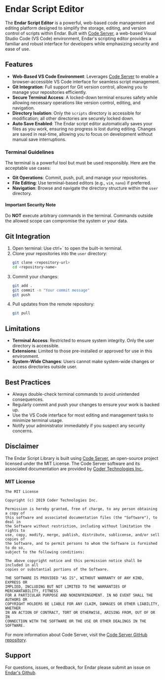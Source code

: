 # Endar Script Editor

The **Endar Script Editor** is a powerful, web-based code management and editing platform designed to simplify the storage, editing, and version control of scripts within Endar. Built with [Code Server](https://github.com/coder/code-server), a web-based Visual Studio Code (VS Code) environment, Endar's scripting editor provides a familiar and robust interface for developers while emphasizing security and ease of use.

## Features

- **Web-Based VS Code Environment**: Leverages [Code Server](https://github.com/coder/code-server) to enable a browser-accessible VS Code interface for seamless script management.
- **Git Integration**: Full support for Git version control, allowing you to manage your repositories efficiently.
- **Secure Terminal Access**: A locked-down terminal ensures safety while allowing necessary operations like version control, editing, and navigation.
- **Directory Isolation**: Only the `scripts` directory is accessible for modification; all other directories are securely locked down.
- **Auto Save Enabled**: The Endar script editor automatically saves your files as you work, ensuring no progress is lost during editing. Changes are saved in real-time, allowing you to focus on development without manual save interruptions.

### Terminal Guidelines

The terminal is a powerful tool but must be used responsibly. Here are the acceptable use cases:
- **Git Operations**: Commit, push, pull, and manage your repositories.
- **File Editing**: Use terminal-based editors (e.g., `vim`, `nano`) if preferred.
- **Navigation**: Browse and navigate the directory structure within the `user` directory.

#### **Important Security Note**
Do **NOT** execute arbitrary commands in the terminal. Commands outside the allowed scope can compromise the system or your data.

## Git Integration

1. Open terminal:
   Use ctrl+` to open the built-in terminal.
2. Clone your repositories into the `user` directory:
   ```bash
   git clone <repository-url>
   cd <repository-name>
   ```
3. Commit your changes:
   ```bash
   git add .
   git commit -m "Your commit message"
   git push
   ```
4. Pull updates from the remote repository:
   ```bash
   git pull
   ```

## Limitations
- **Terminal Access**: Restricted to ensure system integrity. Only the user directory is accessible.
- **Extensions**: Limited to those pre-installed or approved for use in this environment.
- **System-Wide Changes**: Users cannot make system-wide changes or access directories outside user.

## Best Practices
- Always double-check terminal commands to avoid unintended consequences.
- Regularly commit and push your changes to ensure your work is backed up.
- Use the VS Code interface for most editing and management tasks to minimize terminal usage.
- Notify your administrator immediately if you suspect any security concerns.

## Disclaimer
The Endar Script Library is built using [Code Server](https://github.com/coder/code-server), an open-source project licensed under the MIT License. The Code Server software and its associated documentation are provided by [Coder Technologies Inc.](https://github.com/coder).

### MIT License
```
The MIT License

Copyright (c) 2019 Coder Technologies Inc.

Permission is hereby granted, free of charge, to any person obtaining a copy of
this software and associated documentation files (the "Software"), to deal in
the Software without restriction, including without limitation the rights to
use, copy, modify, merge, publish, distribute, sublicense, and/or sell copies of
the Software, and to permit persons to whom the Software is furnished to do so,
subject to the following conditions:

The above copyright notice and this permission notice shall be included in all
copies or substantial portions of the Software.

THE SOFTWARE IS PROVIDED "AS IS", WITHOUT WARRANTY OF ANY KIND, EXPRESS OR
IMPLIED, INCLUDING BUT NOT LIMITED TO THE WARRANTIES OF MERCHANTABILITY, FITNESS
FOR A PARTICULAR PURPOSE AND NONINFRINGEMENT. IN NO EVENT SHALL THE AUTHORS OR
COPYRIGHT HOLDERS BE LIABLE FOR ANY CLAIM, DAMAGES OR OTHER LIABILITY, WHETHER
IN AN ACTION OF CONTRACT, TORT OR OTHERWISE, ARISING FROM, OUT OF OR IN
CONNECTION WITH THE SOFTWARE OR THE USE OR OTHER DEALINGS IN THE SOFTWARE.
```
For more information about Code Server, visit the [Code Server GitHub repository](https://github.com/coder/code-server).


## Support
For questions, issues, or feedback, for Endar please submit an issue on [Endar's Github](https://github.com/queball1999/endar).
